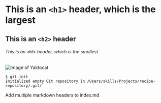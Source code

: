 # This is an `<h1>` header, which is the largest

## This is an `<h2>` header

###### This is an `<h6>` header, which is the smallest

 
![Image of Yaktocat](https://octodex.github.com/images/yaktocat.png)
```
$ git init
Initialized empty Git repository in /Users/skills/Projects/recipe-repository/.git/
```



























Add multiple markdown headers to index.md


